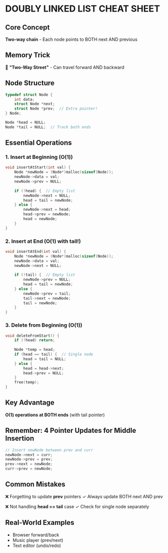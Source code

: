 # DOUBLY LINKED LIST CHEAT SHEET

## Core Concept
**Two-way chain** - Each node points to BOTH next AND previous

## Memory Trick
🔗 **"Two-Way Street"** - Can travel forward AND backward

## Node Structure
```c
typedef struct Node {
    int data;
    struct Node *next;
    struct Node *prev;  // Extra pointer!
} Node;

Node *head = NULL;
Node *tail = NULL;  // Track both ends
```

## Essential Operations

### 1. Insert at Beginning (O(1))
```c
void insertAtStart(int val) {
    Node *newNode = (Node*)malloc(sizeof(Node));
    newNode->data = val;
    newNode->prev = NULL;
    
    if (!head) {  // Empty list
        newNode->next = NULL;
        head = tail = newNode;
    } else {
        newNode->next = head;
        head->prev = newNode;
        head = newNode;
    }
}
```

### 2. Insert at End (O(1) with tail!)
```c
void insertAtEnd(int val) {
    Node *newNode = (Node*)malloc(sizeof(Node));
    newNode->data = val;
    newNode->next = NULL;
    
    if (!tail) {  // Empty list
        newNode->prev = NULL;
        head = tail = newNode;
    } else {
        newNode->prev = tail;
        tail->next = newNode;
        tail = newNode;
    }
}
```

### 3. Delete from Beginning (O(1))
```c
void deleteFromStart() {
    if (!head) return;
    
    Node *temp = head;
    if (head == tail) {  // Single node
        head = tail = NULL;
    } else {
        head = head->next;
        head->prev = NULL;
    }
    free(temp);
}
```

## Key Advantage
**O(1) operations at BOTH ends** (with tail pointer)

## Remember: 4 Pointer Updates for Middle Insertion
```c
// Insert newNode between prev and curr
newNode->next = curr;
newNode->prev = prev;
prev->next = newNode;
curr->prev = newNode;
```

## Common Mistakes
❌ Forgetting to update **prev** pointers
✓ Always update BOTH next AND prev

❌ Not handling **head == tail** case
✓ Check for single node separately

## Real-World Examples
- Browser forward/back
- Music player (prev/next)
- Text editor (undo/redo)
